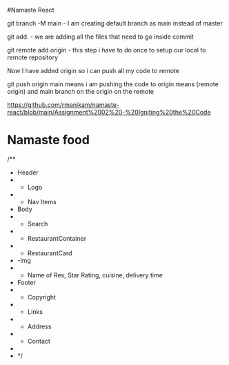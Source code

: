 #Namaste React

git branch -M main - I am creating default branch as main instead of master

git add. - we are adding all the files that need to go inside commit

git remote add origin - this step i have to do once to setup our local to remote repository

Now I have added origin so i can push all my code to remote

git push origin main means i am pushing the code to origin means (remote origin) and main branch on the origin on the remote

https://github.com/rmanikam/namaste-react/blob/main/Assignment%2002%20-%20Igniting%20the%20Code

# Namaste food

/\*\*

- Header
- - Logo
- - Nav Items
- Body
- - Search
- - RestaurantContainer
- - RestaurantCard
- -Img
- - Name of Res, Star Rating, cuisine, delivery time
- Footer
- - Copyright
- - Links
- - Address
- - Contact
-
- \*/
